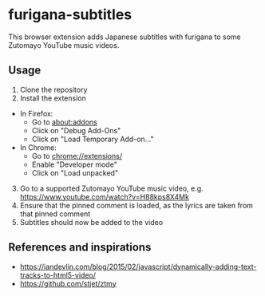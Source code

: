 # furigana-subtitles

This browser extension adds Japanese subtitles with furigana to some Zutomayo YouTube music videos.

## Usage

1. Clone the repository
2. Install the extension
  * In Firefox:
    * Go to [about:addons](about:addons)
    * Click on "Debug Add-Ons"
    * Click on "Load Temporary Add-on..."
  * In Chrome:
    * Go to [chrome://extensions/](chrome://extensions/)
    * Enable "Developer mode"
    * Click on "Load unpacked"
3. Go to a supported Zutomayo YouTube music video, e.g. https://www.youtube.com/watch?v=H88kps8X4Mk
4. Ensure that the pinned comment is loaded, as the lyrics are taken from that pinned comment
5. Subtitles should now be added to the video

## References and inspirations

* https://iandevlin.com/blog/2015/02/javascript/dynamically-adding-text-tracks-to-html5-video/
* https://github.com/stjet/ztmy
